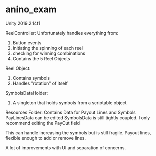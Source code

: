 # anino_exam
Unity 2019.2.14f1

ReelController:
Unfortunately handles everything from:
1. Button events
2. initiating the spinning of each reel
3. checking for winning combinations
4. Contains the 5 Reel Objects

Reel Object:
1. Contains symbols
2. Handles "rotation" of itself

SymbolsDataHolder:
1. A singleton that holds symbols from a scriptable object

Resources Folder:
Contains Data for Payout Lines and Symbols
PayLinesData can be edited
SymbolsData is still tightly coupled. I only recommend editing the PayOut field

This can handle increasing the symbols but is still fragile.
Payout lines, flexible enough to add or remove lines.

A lot of improvements with UI and separation of concerns.
